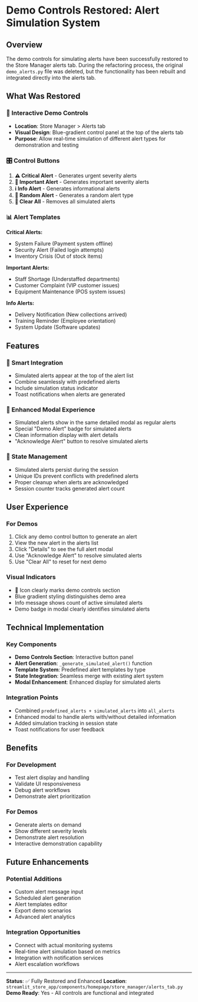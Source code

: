 # Demo Controls Restored: Alert Simulation System

## Overview

The demo controls for simulating alerts have been successfully restored to the Store Manager alerts tab. During the refactoring process, the original `demo_alerts.py` file was deleted, but the functionality has been rebuilt and integrated directly into the alerts tab.

## What Was Restored

### 🧪 Interactive Demo Controls
- **Location**: Store Manager > Alerts tab
- **Visual Design**: Blue-gradient control panel at the top of the alerts tab
- **Purpose**: Allow real-time simulation of different alert types for demonstration and testing

### 🎛️ Control Buttons

1. **⚠️ Critical Alert** - Generates urgent severity alerts
2. **🔶 Important Alert** - Generates important severity alerts  
3. **ℹ️ Info Alert** - Generates informational alerts
4. **🔄 Random Alert** - Generates a random alert type
5. **🧹 Clear All** - Removes all simulated alerts

### 📊 Alert Templates

**Critical Alerts:**
- System Failure (Payment system offline)
- Security Alert (Failed login attempts)
- Inventory Crisis (Out of stock items)

**Important Alerts:**
- Staff Shortage (Understaffed departments)
- Customer Complaint (VIP customer issues)
- Equipment Maintenance (POS system issues)

**Info Alerts:**
- Delivery Notification (New collections arrived)
- Training Reminder (Employee orientation)
- System Update (Software updates)

## Features

### 🎯 Smart Integration
- Simulated alerts appear at the top of the alert list
- Combine seamlessly with predefined alerts
- Include simulation status indicator
- Toast notifications when alerts are generated

### 📱 Enhanced Modal Experience
- Simulated alerts show in the same detailed modal as regular alerts
- Special "Demo Alert" badge for simulated alerts
- Clean information display with alert details
- "Acknowledge Alert" button to resolve simulated alerts

### 🔄 State Management
- Simulated alerts persist during the session
- Unique IDs prevent conflicts with predefined alerts
- Proper cleanup when alerts are acknowledged
- Session counter tracks generated alert count

## User Experience

### For Demos
1. Click any demo control button to generate an alert
2. View the new alert in the alerts list
3. Click "Details" to see the full alert modal
4. Use "Acknowledge Alert" to resolve simulated alerts
5. Use "Clear All" to reset for next demo

### Visual Indicators
- 🧪 Icon clearly marks demo controls section
- Blue gradient styling distinguishes demo area
- Info message shows count of active simulated alerts
- Demo badge in modal clearly identifies simulated alerts

## Technical Implementation

### Key Components
- **Demo Controls Section**: Interactive button panel
- **Alert Generation**: `_generate_simulated_alert()` function
- **Template System**: Predefined alert templates by type
- **State Integration**: Seamless merge with existing alert system
- **Modal Enhancement**: Enhanced display for simulated alerts

### Integration Points
- Combined `predefined_alerts + simulated_alerts` into `all_alerts`
- Enhanced modal to handle alerts with/without detailed information
- Added simulation tracking in session state
- Toast notifications for user feedback

## Benefits

### For Development
- Test alert display and handling
- Validate UI responsiveness
- Debug alert workflows
- Demonstrate alert prioritization

### For Demos
- Generate alerts on demand
- Show different severity levels
- Demonstrate alert resolution
- Interactive demonstration capability

## Future Enhancements

### Potential Additions
- Custom alert message input
- Scheduled alert generation
- Alert templates editor
- Export demo scenarios
- Advanced alert analytics

### Integration Opportunities  
- Connect with actual monitoring systems
- Real-time alert simulation based on metrics
- Integration with notification services
- Alert escalation workflows

---

**Status**: ✅ Fully Restored and Enhanced
**Location**: `streamlit_store_app/components/homepage/store_manager/alerts_tab.py`
**Demo Ready**: Yes - All controls are functional and integrated 